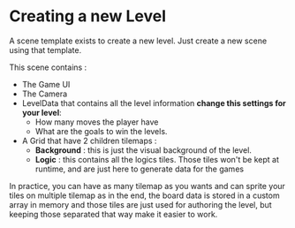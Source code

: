 Creating a new Level
====================

A scene template exists to create a new level. Just create a new scene using that template.

This scene contains :
- The Game UI
- The Camera
- LevelData that contains all the level information **change this settings for your level**: 
  - How many moves the player have
  - What are the goals to win the levels.
- A Grid that have 2 children tilemaps :
  - **Background** : this is just the visual background of the level.
  - **Logic** : this contains all the logics tiles. Those tiles won't be kept at runtime, and are just here to generate data for the games

In practice, you can have as many tilemap as you wants and can sprite your tiles on multiple tilemap as in the end, the board data is stored in a 
custom array in memory and those tiles are just used for authoring the level, but keeping those separated that way make it easier to work.